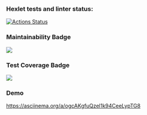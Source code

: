 ### Hexlet tests and linter status:
[![Actions Status](https://github.com/NeoEmo/java-project-61/actions/workflows/hexlet-check.yml/badge.svg)](https://github.com/NeoEmo/java-project-61/actions)
### Maintainability Badge
<a href="https://codeclimate.com/github/NeoEmo/java-project-61/maintainability">
	<img src="https://api.codeclimate.com/v1/badges/ae8adbf03621310642d3/maintainability" />
</a>

### Test Coverage Badge
<a href="https://codeclimate.com/github/NeoEmo/java-project-61/test_coverage">
	<img src="https://api.codeclimate.com/v1/badges/ae8adbf03621310642d3/test_coverage" />
</a>

### Demo
https://asciinema.org/a/ogcAKgfuQzel1k94CeeLypTG8
